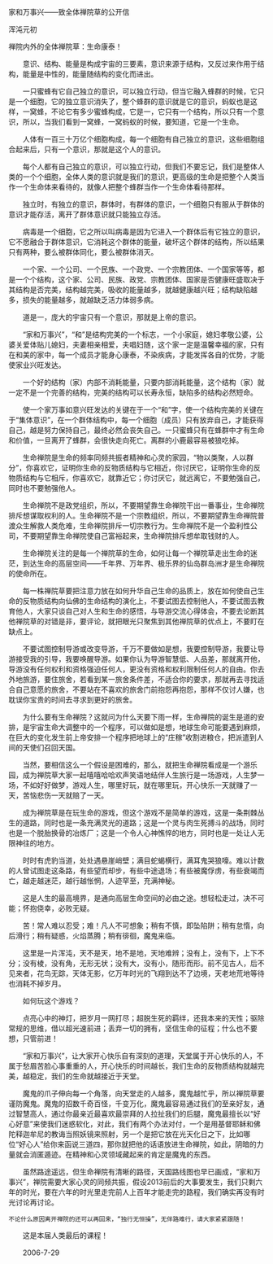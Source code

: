 家和万事兴——致全体禅院草的公开信

浑沌元初


禅院内外的全体禅院草：生命康泰！

　　意识、结构、能量是构成宇宙的三要素，意识来源于结构，又反过来作用于结构，能量是中性的，能量随结构的变化而进出。

　　一只蜜蜂有它自己独立的意识，可以独立行动，但当它融入蜂群的时候，它只是一个细胞，它的独立意识消失了，整个蜂群的意识就是它的意识，蚂蚁也是这样，一窝蜂，不论它有多少蜜蜂构成，它是一，它只有一个结构，所以只有一个意识，所以，当我们看到一窝蜂，一窝蚂蚁的时候，要知道，它是一个生命。

　　人体有一百三十万亿个细胞构成，每一个细胞有自己独立的意识，这些细胞组合起来后，只有一个意识，那就是这个人的意识。

　　每个人都有自己独立的意识，可以独立行动，但我们不要忘记，我们是整体人类的一个个细胞，全体人类的意识就是我们的意识，更高级的生命是把整个人类当作一个生命体来看待的，就像人把整个蜂群当作一个生命体看待那样。

　　独立时，有独立的意识，群体时，有群体的意识，一个细胞只有服从于群体的意识才能存活，离开了群体意识就只能独立存活。

　　病毒是一个细胞，它之所以叫病毒是因为它进入一个群体后有它独立的意识，它不愿融合于群体意识，它消耗这个群体的能量，破坏这个群体的结构，所以结果只有两种，要么被群体同化，要么被群体消灭。

　　一个家、一个公司、一个民族、一个政党、一个宗教团体、一个国家等等，都是一个个结构，这个家、公司、民族、政党、宗教团体、国家是否健康旺盛取决于其结构是否完美，结构越完美，吸收的能量越多，就越健康越兴旺；结构缺陷越多，损失的能量越多，就越缺乏活力体弱多病。

　　道是一，庞大的宇宙只有一个意识，那就是上帝的意识。

　　“家和万事兴”，“和”是结构完美的一个标志，一个小家庭，媳妇孝敬公婆，公婆关爱体贴儿媳妇，夫妻相亲相爱，夫唱妇随，这个家一定是温馨幸福的家，只有在和美的家中，每一个成员才能身心康泰，不染疾病，才能发挥各自的优势，才能使家业兴旺发达。

　　一个好的结构（家）内部不消耗能量，只要内部消耗能量，这个结构（家）就一定不是一个完善的结构，完美的结构可以长寿永恒，缺陷多的结构必然短命。

　　使一个家万事如意兴旺发达的关键在于一个“和”字，使一个结构完美的关键在于“集体意识”，在一个群体结构中，每一个细胞（成员）只有放弃自己，才能获得自己，越是努力保持自己，最终必然会丧失自己。一只蜜蜂只有在蜂群中才有生命和价值，一旦离开了蜂群，会很快走向死亡。离群的小鹿最容易被狼吃掉。

　　生命禅院是生命的频率同频共振者精神和心灵的家园，“物以类聚，人以群分”，你喜欢它，证明你生命的反物质结构与它相近，你讨厌它，证明你生命的反物质结构与它相斥，你喜欢它，就靠近它；你讨厌它，就远离它，不要勉强自己，同时也不要勉强他人。

　　生命禅院不是政党组织，所以，不要期望靠生命禅院干出一番事业，生命禅院排斥想谋取权利的人。生命禅院不是一个宗教组织，所以，不要期望靠生命禅院普渡众生解救人类危难，生命禅院排斥一切宗教行为。生命禅院不是一个盈利性公司，不要期望靠生命禅院使自己富裕起来，生命禅院排斥想牟取钱财的人。

　　生命禅院关注的是每一个禅院草的生命，如何让每一个禅院草走出生命的迷茫，到达生命的高层空间——千年界、万年界、极乐界的仙岛群岛洲才是生命禅院的使命所在。

　　每一株禅院草要把注意力放在如何升华自己生命的品质上，放在如何使自己生命的反物质结构向仙佛的生命结构的演化上，不要试图去控制他人，不要试图去教育他人，大家只谈自己对人生和生命的感悟，与导游交流心得体会，不要去论断其他禅院草的对错是非，要评论，就把眼光只聚焦到其他禅院草的优点上，不要盯在缺点上。

　　不要试图控制导游或改变导游，千万不要做如是想，我要控制导游，我要让导游接受我的引导，我要唤醒导游。如果你认为导游智慧低、人品差，那就离开他，导游没有任何权利和资格强迫任何人，更没有资格和权利限制任何人的自由。你去外地旅游，要住旅舍，若看到某一旅舍条件差，不适合你的要求，那就再去寻找适合自己意愿的旅舍，不要站在不喜欢的旅舍门前抱怨再抱怨，那样不仅讨人嫌，也耽误你宝贵的时间去寻求到更好的旅舍。

　　为什么要有生命禅院？这就问为什么天要下雨一样，生命禅院的诞生是道的安排，是宇宙生命大调整中的一个程序，可以做如是想，地球生命可能要遇到麻烦，在巨大的变化发生前上帝安排一个程序把地球上的“庄稼”收割进粮仓，把派遣到人间的天使们召回天国。

　　当然，要相信这么一个假设是困难的，那么，就把生命禅院看成是一个游乐园，成为禅院草大家一起嘻嘻哈哈欢声笑语地结伴人生旅行是一场游戏，人生梦一场，不如好好做梦，游戏人生，哪里好玩，就在哪里玩，开心快乐一天就赚了一天，苦恼悲伤一天就赔了一天。

　　成为禅院草是在玩生命的游戏，但这个游戏不是简单的游戏，这是一条荆棘丛生的道路，同时也是一条充满灵光的道路；这是一个灵与肉生死搏斗的战场，同时也是一个脱胎换骨的冶炼厂；这是一个令人心神憔悴的地方，同时也是一处让人无限神往的地方。

　　时时有虎豹当道，处处遇悬崖峭壁；满目蛇蝎横行，满耳鬼哭狼嚎。难以计数的人曾试图走这条路，有些望而却步，有些中途退场；有些被魔俘虏，有些衰竭而亡，越走越迷茫，越行越怅惘，人迹罕至，充满神秘。

　　这是人生的最高境界，是通向高层生命空间的必由之途。想轻松走过，决不可能；怀抱侥幸，必败无疑。

　　苦！常人难以忍受；难！凡人不可想象；稍有不慎，即坠陷阱；稍有怠惰，向后滑行；稍有疑惑，火焰蒸腾；稍有徘徊，魔鬼来临。

　　这里是一片浑沌，天不是天，地不是地，天地难辨；没有上，没有下，上下不分；没有棱，没有角，无形无状；没有大，没有小，随形而形。前不见古人，后不见来者，花鸟无踪，天体无影，亿万年时光的飞翔到达不了边境，天老地荒地等待也消耗不掉岁月。

　　如何玩这个游戏？

　　点亮心中的神灯，把岁月一网打尽；超脱生死的羁绊，还我本来的天性；驱除常规的思维，借以超光速前进；丢弃一切的拥有，坚信生命的征程；什么也不要想，只管前进！

　　“家和万事兴”，让大家开心快乐自有深刻的道理，天堂属于开心快乐的人，不属于愁眉苦脸心事重重的人，开心快乐的时间越长，我们生命的反物质结构就越完美，越稳定，我们的生命就越接近于天堂。

　　魔鬼的爪子伸向每一个角落，向天堂走的人越多，魔鬼越忙乎，所以禅院草要谨防魔鬼。魔鬼的招数千奇百怪，千变万化，魔鬼最容易通过我们的至亲好友，通过智慧高人，通过你最亲近最喜欢最崇拜的人拉扯我们的后腿，魔鬼最擅长以“好心好意”来使我们迷惑软化，对此，我们有两个办法对付，一个是用基督耶稣和佛陀释迦牟尼的教诲当照妖镜来照射，另一个是把它放在光天化日之下，比如哪位“好心人”给你来函说三道四，那你就把他的话语放进生命禅院，如此，阴暗的力量就会消匿遁迹。在精神和心灵领域藏起来的肯定是魔鬼的东西。

　　虽然路途遥远，但生命禅院有清晰的路径，天国路线图也早已画成，“家和万事兴”，禅院需要大家心灵的同频共振，假设2013前后的大事要发生，我们只剩六年的时光，要在六年的时光里走完前人上百年才能走完的路程，我们确实再没有时光讨论再讨论。

    不论什么原因离开禅院的还可以再回来，“独行无恒操”，无伴路难行，请大家紧紧跟随！

　　这是本届人类最后的课程！

　　2006-7-29



